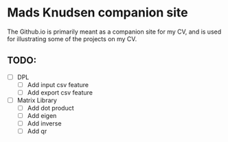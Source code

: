 # Mads Knudsen companion site
The Github.io is primarily meant as a companion site for my CV, and is used for illustrating some of the projects on my CV.

## TODO:
- [ ] DPL
    - [ ] Add input csv feature
    - [ ] Add export csv feature
- [ ] Matrix Library
    - [ ] Add dot product
    - [ ] Add eigen
    - [ ] Add inverse
    - [ ] Add qr